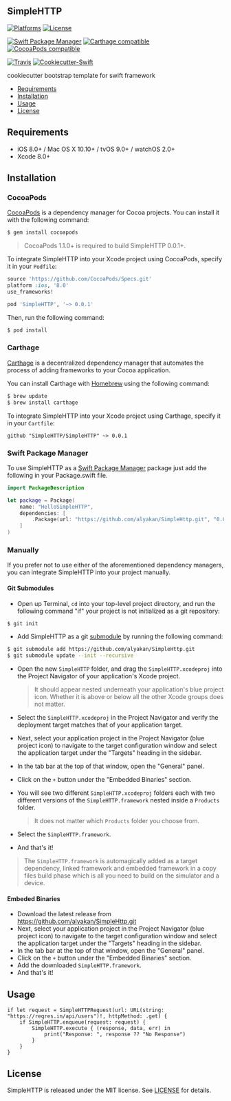 ## SimpleHTTP

[![Platforms](https://img.shields.io/cocoapods/p/SimpleHTTP.svg)](https://cocoapods.org/pods/SimpleHTTP)
[![License](https://img.shields.io/cocoapods/l/SimpleHTTP.svg)](https://raw.githubusercontent.com/cookiecutter-swift/SimpleHTTP/master/LICENSE)

[![Swift Package Manager](https://img.shields.io/badge/Swift%20Package%20Manager-compatible-brightgreen.svg)](https://github.com/apple/swift-package-manager)
[![Carthage compatible](https://img.shields.io/badge/Carthage-compatible-4BC51D.svg?style=flat)](https://github.com/Carthage/Carthage)
[![CocoaPods compatible](https://img.shields.io/cocoapods/v/SimpleHTTP.svg)](https://cocoapods.org/pods/SimpleHTTP)

[![Travis](https://img.shields.io/travis/cookiecutter-swift/SimpleHTTP/master.svg)](https://travis-ci.org/cookiecutter-swift/SimpleHTTP/branches)
[![Cookiecutter-Swift](https://img.shields.io/badge/cookiecutter--swift-framework-red.svg)](http://github.com/cookiecutter-swift/Framework)

cookiecutter bootstrap template for swift framework

- [Requirements](#requirements)
- [Installation](#installation)
- [Usage](#usage)
- [License](#license)

## Requirements

- iOS 8.0+ / Mac OS X 10.10+ / tvOS 9.0+ / watchOS 2.0+
- Xcode 8.0+

## Installation

### CocoaPods

[CocoaPods](http://cocoapods.org) is a dependency manager for Cocoa projects. You can install it with the following command:

```bash
$ gem install cocoapods
```

> CocoaPods 1.1.0+ is required to build SimpleHTTP 0.0.1+.

To integrate SimpleHTTP into your Xcode project using CocoaPods, specify it in your `Podfile`:

```ruby
source 'https://github.com/CocoaPods/Specs.git'
platform :ios, '8.0'
use_frameworks!

pod 'SimpleHTTP', '~> 0.0.1'
```

Then, run the following command:

```bash
$ pod install
```

### Carthage

[Carthage](https://github.com/Carthage/Carthage) is a decentralized dependency manager that automates the process of adding frameworks to your Cocoa application.

You can install Carthage with [Homebrew](http://brew.sh/) using the following command:

```bash
$ brew update
$ brew install carthage
```

To integrate SimpleHTTP into your Xcode project using Carthage, specify it in your `Cartfile`:

```ogdl
github "SimpleHTTP/SimpleHTTP" ~> 0.0.1
```
### Swift Package Manager

To use SimpleHTTP as a [Swift Package Manager](https://swift.org/package-manager/) package just add the following in your Package.swift file.

``` swift
import PackageDescription

let package = Package(
    name: "HelloSimpleHTTP",
    dependencies: [
        .Package(url: "https://github.com/alyakan/SimpleHttp.git", "0.0.1")
    ]
)
```

### Manually

If you prefer not to use either of the aforementioned dependency managers, you can integrate SimpleHTTP into your project manually.

#### Git Submodules

- Open up Terminal, `cd` into your top-level project directory, and run the following command "if" your project is not initialized as a git repository:

```bash
$ git init
```

- Add SimpleHTTP as a git [submodule](http://git-scm.com/docs/git-submodule) by running the following command:

```bash
$ git submodule add https://github.com/alyakan/SimpleHttp.git
$ git submodule update --init --recursive
```

- Open the new `SimpleHTTP` folder, and drag the `SimpleHTTP.xcodeproj` into the Project Navigator of your application's Xcode project.

    > It should appear nested underneath your application's blue project icon. Whether it is above or below all the other Xcode groups does not matter.

- Select the `SimpleHTTP.xcodeproj` in the Project Navigator and verify the deployment target matches that of your application target.
- Next, select your application project in the Project Navigator (blue project icon) to navigate to the target configuration window and select the application target under the "Targets" heading in the sidebar.
- In the tab bar at the top of that window, open the "General" panel.
- Click on the `+` button under the "Embedded Binaries" section.
- You will see two different `SimpleHTTP.xcodeproj` folders each with two different versions of the `SimpleHTTP.framework` nested inside a `Products` folder.

    > It does not matter which `Products` folder you choose from.

- Select the `SimpleHTTP.framework`.

- And that's it!

> The `SimpleHTTP.framework` is automagically added as a target dependency, linked framework and embedded framework in a copy files build phase which is all you need to build on the simulator and a device.

#### Embeded Binaries

- Download the latest release from https://github.com/alyakan/SimpleHttp.git
- Next, select your application project in the Project Navigator (blue project icon) to navigate to the target configuration window and select the application target under the "Targets" heading in the sidebar.
- In the tab bar at the top of that window, open the "General" panel.
- Click on the `+` button under the "Embedded Binaries" section.
- Add the downloaded `SimpleHTTP.framework`.
- And that's it!

## Usage

```
if let request = SimpleHTTPRequest(url: URL(string: "https://reqres.in/api/users")!, httpMethod: .get) {
    if SimpleHTTP.enqueue(request: request) {
        SimpleHTTP.execute { (response, data, err) in
            print("Response: ", response ?? "No Response")
        }
    }
}
```

## License

SimpleHTTP is released under the MIT license. See [LICENSE](https://github.com/alyakan/SimpleHttp/blob/master/LICENSE) for details.
